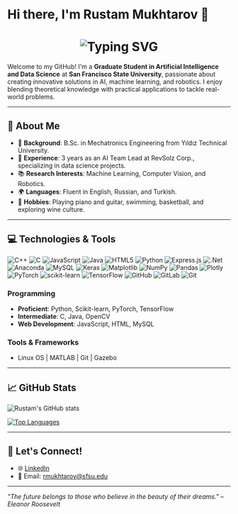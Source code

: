 # Hi there, I'm Rustam Mukhtarov 👋

<div align="center">
    <h1>
        <img src="https://readme-typing-svg.herokuapp.com?font=Jetbrains+mono&size=40&duration=3000&color=33FF33&center=true&vCenter=true&width=435&lines=Hey..+I'm+Rustam;This+is..;..my+Github..;" alt="Typing SVG"/>
    </h1>
</div>

Welcome to my GitHub! I'm a **Graduate Student in Artificial Intelligence and Data Science** at **San Francisco State University**, passionate about creating innovative solutions in AI, machine learning, and robotics. I enjoy blending theoretical knowledge with practical applications to tackle real-world problems.

---

## 🌟 About Me

- 🔬 **Background**: B.Sc. in Mechatronics Engineering from Yıldız Technical University.
- 💼 **Experience**: 3 years as an AI Team Lead at RevSolz Corp., specializing in data science projects.
- 📚 **Research Interests**: Machine Learning, Computer Vision, and Robotics.
- 🌍 **Languages**: Fluent in English, Russian, and Turkish.
- 🎨 **Hobbies**: Playing piano and guitar, swimming, basketball, and exploring wine culture.

---

## 💻 Technologies & Tools

![C++](https://img.shields.io/badge/c++-%2300599C.svg?style=plastic&logo=c%2B%2B&logoColor=white) ![C](https://img.shields.io/badge/c-%2300599C.svg?style=plastic&logo=c%2B%2B&logoColor=white) ![JavaScript](https://img.shields.io/badge/javascript-%23323330.svg?style=plastic&logo=javascript&logoColor=%23F7DF1E) ![Java](https://img.shields.io/badge/java-%23ED8B00.svg?style=plastic&logo=openjdk&logoColor=white) ![HTML5](https://img.shields.io/badge/html5-%23E34F26.svg?style=plastic&logo=html5&logoColor=white) ![Python](https://img.shields.io/badge/python-3670A0?style=plastic&logo=python&logoColor=ffdd54) ![Express.js](https://img.shields.io/badge/express.js-%23404d59.svg?style=plastic&logo=express&logoColor=%2361DAFB) ![.Net](https://img.shields.io/badge/.NET-5C2D91?style=plastic&logo=.net&logoColor=white) ![Anaconda](https://img.shields.io/badge/Anaconda-%2344A833.svg?style=plastic&logo=anaconda&logoColor=white) ![MySQL](https://img.shields.io/badge/mysql-4479A1.svg?style=plastic&logo=mysql&logoColor=white) ![Keras](https://img.shields.io/badge/Keras-%23D00000.svg?style=plastic&logo=Keras&logoColor=white) ![Matplotlib](https://img.shields.io/badge/Matplotlib-%23ffffff.svg?style=plastic&logo=Matplotlib&logoColor=black) ![NumPy](https://img.shields.io/badge/numpy-%23013243.svg?style=plastic&logo=numpy&logoColor=white) ![Pandas](https://img.shields.io/badge/pandas-%23150458.svg?style=plastic&logo=pandas&logoColor=white) ![Plotly](https://img.shields.io/badge/Plotly-%233F4F75.svg?style=plastic&logo=plotly&logoColor=white) ![PyTorch](https://img.shields.io/badge/PyTorch-%23EE4C2C.svg?style=plastic&logo=PyTorch&logoColor=white) ![scikit-learn](https://img.shields.io/badge/scikit--learn-%23F7931E.svg?style=plastic&logo=scikit-learn&logoColor=white) ![TensorFlow](https://img.shields.io/badge/TensorFlow-%23FF6F00.svg?style=plastic&logo=TensorFlow&logoColor=white) ![GitHub](https://img.shields.io/badge/github-%23121011.svg?style=plastic&logo=github&logoColor=white) ![GitLab](https://img.shields.io/badge/gitlab-%23181717.svg?style=plastic&logo=gitlab&logoColor=white) ![Git](https://img.shields.io/badge/git-%23F05033.svg?style=plastic&logo=git&logoColor=white)
### Programming
- **Proficient**: Python, Scikit-learn, PyTorch, TensorFlow
- **Intermediate**: C, Java, OpenCV
- **Web Development**: JavaScript, HTML, MySQL

### Tools & Frameworks
- Linux OS | MATLAB | Git | Gazebo

---

## 📈 GitHub Stats

![Rustam's GitHub stats](https://github-readme-stats.vercel.app/api?username=rmukhtarov&show_icons=true&hide_title=true&count_private=true&hide=issues)

[![Top Languages](https://github-readme-stats.vercel.app/api/top-langs/?username=rmukhtarov&layout=compact&hide_title=true)](https://github.com/anuraghazra/github-readme-stats)

---

## 🤝 Let's Connect!

- 🌐 [LinkedIn](https://www.linkedin.com/in/rustam-mukhtarov)
- 📧 Email: [rmukhtarov@sfsu.edu](mailto:rmukhtarov@sfsu.edu)

---

_"The future belongs to those who believe in the beauty of their dreams." – Eleanor Roosevelt_

